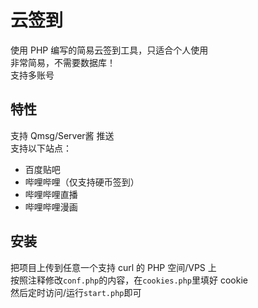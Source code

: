# 云签到
使用 PHP 编写的简易云签到工具，只适合个人使用  
非常简易，不需要数据库！  
支持多账号  

## 特性
支持 Qmsg/Server酱 推送  
支持以下站点：  
* 百度贴吧
* 哔哩哔哩（仅支持硬币签到）
* 哔哩哔哩直播
* 哔哩哔哩漫画

## 安装
把项目上传到任意一个支持 curl 的 PHP 空间/VPS 上  
按照注释修改`conf.php`的内容，在`cookies.php`里填好 cookie  
然后定时访问/运行`start.php`即可  
